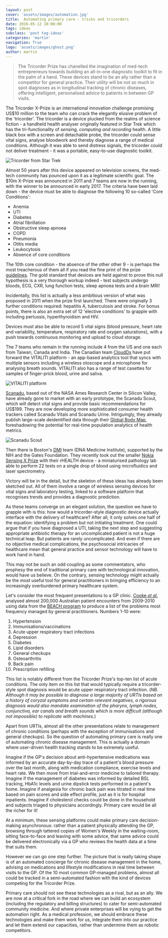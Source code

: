 ```yaml
---
layout: post
cover: 'assets/images/automation.jpg'
title:  Automating primary care - tricks and tricorders
date: 2016-05-12 10:00:00
tags: ideas
subclass: 'post tag-ideas'
categories: 'martin'
navigation: True
logo: 'assets/images/ghost.png'
author: martin
---
```


> The Tricorder Prize has chanelled the imagination of med-tech entrepreneurs towards building an all-in-one diagnostic toolkit to fit in the palm of a hand. These devices stand to be an ally rather than a competitor for general practice. Their utility will be not so much in spot diagnoses as in longitudinal tracking of chronic diseases, offering intelligent, personalised advice to patients in between GP visits. 

The Tricorder X-Prize is an international innovation challenge promising US$10 million to the team who can crack the elegantly elusive problem of the 'tricorder'. The tricorder is a device plucked from the realms of science fiction - a handheld health analyser originally featured in Star Trek which has the tri-functionality of *sensing, computing and recording* health. A little black box with a screen and detachable probe, the tricorder could sense vital signs, analyse bloodwork and thereby diagnose a range of medical conditions. Although it was able to send distress signals, the tricorder could not deliver treatment - it was a portable, easy-to-use diagnostic toolkit. 

![Tricorder from Star Trek](http://static1.squarespace.com/static/53f7a34ae4b0586eb80a3c09/53f7c78de4b04ee49aa2474a/53f7c78ee4b0572e56056d98/1408747411611/04a-trekmed_low.jpg "Star Trek tricorder")

Almost 50 years after this device appeared on television screens, the med-tech community has pounced upon it as a legitimate scientific goal. The $10m X-Prize was announced in 2011 and 7 teams are now in the running, with the winner to be announced in early 2017. The criteria have been laid down - the device must be able to diagnose the following 10 so-called 'Core Conditions':

* Anemia
* UTI
* Diabetes
* Atrial fibrillation
* Obstructive sleep apnoea
* COPD
* Pneumonia
* Otitis media
* Leukocytosis
* Absence of core conditions

The 10th core condition - the absence of the other other 9 - is perhaps the most treacherous of them all if you read the fine print of the prize [guidelines](http://tricorder.xprize.org/about/guidelines). The gold standard that devices are held against to prove this null hypothesis is a very thorough workup indeed - test subjects undergo bloods, ECG, CXR, lung function tests, sleep apnoea tests and a brain MRI!

Incidentally, this list is actually a less ambitious version of what was proposed in 2011 when the prize first launched. There were originally 3 further conditions required: hepatitis A, tuberculosis and stroke. For bonus points, there is also an extra set of 12 'elective conditions' to grapple with including pertussis, hyperthyroidism and HIV.

Devices must also be able to record 5 vital signs (blood pressure, heart rate and variability, temperature, respiratory rate and oxygen saturations), with a push towards continuous monitoring and upload to cloud storage. 

The 7 teams who remain in the running include 4 from the US and one each from Taiwan, Canada and India. The Canadian team [CloudDx](http://www.clouddx.com/) have put forward the VITALITI platform - an app-based analytics tool that syncs with multiple sensors including a wireless otoscope and a microphone for analysing breath sounds. VITALITI also has a range of test casettes for samples of finger-prick blood, urine and saliva. 

![VITALITI platform](http://www.clouddx.com/img/vitaliti_system.jpg "VITALITI platform")

[Scanadu](https://www.scanadu.com/), based out of the NASA Ames Research Center in Silicon Valley, have already gone to market with an early prototype, the Scanadu Scout, which will detect vital signs and provide basic recommendations for US$199.  They are now developing more sophisticated consumer health trackers called Scanadu Vitals and Scanadu Urine. Intriguingly, they already publish large-scale deidentified data through their [Global Body Map]( https://www.scanadu.com/globalbodymap/), foreshadowing the potential for real-time population analytics of health metrics. 

![Scanadu Scout](https://tctechcrunch2011.files.wordpress.com/2013/05/scanadu-scout.jpg "Scanadu Scout")

Then there is Boston's [DMI](http://www.dnamedinstitute.com/) team (DNA Medicine Institute), supported by the NIH and the Gates Foundation. They recently took out the smaller [Nokia Sensing X Prize](http://sensing.xprize.org/) with their rHEALTH device - a miniaturised pathology lab able to perform 22 tests on a single drop of blood using microfluidics and laser spectrometry.

Victory will be in the detail, but the skeleton of these ideas has already been sketched out. All of them involve a range of wireless sensing devices for vital signs and laboratory testing, linked to a software platform that recognises trends and provides a diagnostic prediction.   

As these teams converge on an elegant solution, the question we have to grapple with is this: how would a tricorder-style diagnostic device actually interface with the delivery of healthcare? After all, it only solves one half of the equation: identifying a problem but not initiating treatment. One could argue that if you have diagnosed a UTI, taking the next step and suggesting appropriate antibiotic therapy for an uncomplicated patient is not a huge technical leap. But patients are rarely uncomplicated. And even if there are no objective medical complications, the psychosocial intricacies of healthcare mean that general practice and sensor technology will have to work hand in hand. 

This may not be such an odd coupling as some commentators, who prophesy the end of traditional primary care with technological innovation, would have us believe. On the contrary, sensing technology might actually be the most useful tool for general practitioners in bringing efficiency to an increasingly overburdened primary healthcare system. 

Let's consider the most frequent presentations to a GP clinic. [Cooke *et al.*]( http://www.racgp.org.au/afp/2013/januaryfebruary/common-general-practice-presentations/) analysed almost 200,000 Australian patient encounters from 2009-2010 using data from the [BEACH program](http://sydney.edu.au/medicine/fmrc/beach/) to produce a list of the problems most frequency managed by general practitioners. Numbers 1-10 were: 

1. Hypertension
2. Immunisations/vaccinations
3. Acute upper respiratory tract infections
4. Depression
5. Diabetes
6. Lipid disorders
7. General checkups
8. Osteoarthritis
9. Back pain
10. Prescription refilling

This list is notably different from the Tricorder Prize's top-ten list of acute conditions. The only item on this list that would typically require a tricorder-style spot diagnosis would be acute upper respiratory tract infection. (*NB. Although it may be possible to diagnose a large majority of URTIs based on a history of coryzal symptoms and certain relevant negatives, a rigorous diagnosis would also mandate examination of the pharynx, lymph nodes, conjunctiva, ear canals and breath sounds which is more difficult (although not impossible) to replicate with machines.*)

Apart from URTIs, almost all the other presentations relate to management of chronic conditions (perhaps with the exception of immunisations and general checkups). So the question of automating primary care is really one of automating chronic disease management. This is actually a domain where user-driven health tracking stands to be extremely useful. 

Imagine if the GP's decision about anti-hypertensive medications was informed by an accurate day-by-day trace of a patient's blood pressure over the last month, along with medication compliance, exercise levels and heart rate. We then move from trial-and-error medicine to tailored therapy. Imagine if the management of diabetes was informed by detailed BSL tracking, HbA1c levels and urine dipstick tests performed in a patient's home. Imagine if analgesia for chronic back pain was titrated in real time based on pain scores and side effect profile, just as it is for hospital inpatients. Imagine if cholesterol checks could be done in the household and subjects triaged to physicians accordingly. Primary care would be all the richer for it!

At a minimum, these sensing platforms could make primary care decision-making asynchronous: rather than a patient physically attending the GP, browsing through tattered copies of Women's Weekly in the waiting-room, sitting face-to-face and leaving with some advice, that same advice could be delivered electronically via a GP who reviews the health data at a time that suits them. 

However we can go one step further. The picture that is really taking shape is of an automated concierge for chronic disease management in the home, advising on medications and lifestyle modifications in real time between visits to the GP. Of the 10 most common GP-managed problems, almost all could be tracked in a semi-automated fashion with the kind of devices competing for the Tricorder Prize.  

Primary care should not see these technologies as a rival, but as an ally. We are now at a critical fork in the road where we can build an ecosystem (including the regulatory and billing structures) to cater for semi-automated community medicine. And where private enterprises will be vying to get the automation right. As a medical profession, we should embrace these technologies and make them work for us, integrate them into our practice and let them extend our capacities, rather than undermine them as robotic competitors. 


